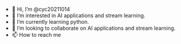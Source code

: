 - 👋 Hi, I’m @cyc20211014
- 👀 I’m interested in AI applications and stream learning.
- 🌱 I’m currently learning python.
- 💞️ I’m looking to collaborate on AI applications and stream learning.
- 📫 How to reach me 

<!---
cyc20211014/cyc20211014 is a ✨ special ✨ repository because its `README.md` (this file) appears on your GitHub profile.
You can click the Preview link to take a look at your changes.
--->
